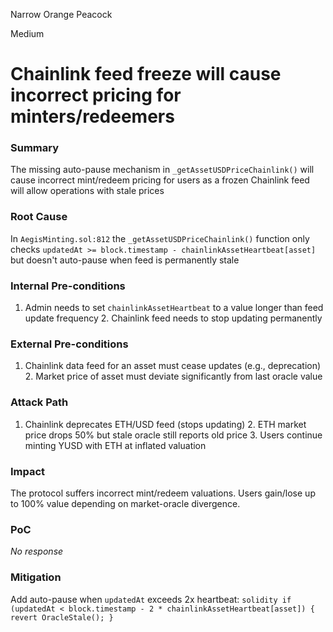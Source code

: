 Narrow Orange Peacock

Medium

# Chainlink feed freeze will cause incorrect pricing for minters/redeemers

### Summary

The missing auto-pause mechanism in `_getAssetUSDPriceChainlink()` will cause incorrect mint/redeem pricing for users as a frozen Chainlink feed will allow operations with stale prices

### Root Cause

In `AegisMinting.sol:812` the `_getAssetUSDPriceChainlink()` function only checks `updatedAt >= block.timestamp - chainlinkAssetHeartbeat[asset]` but doesn't auto-pause when feed is permanently stale

### Internal Pre-conditions

1. Admin needs to set `chainlinkAssetHeartbeat` to a value longer than feed update frequency
        2. Chainlink feed needs to stop updating permanently

### External Pre-conditions

1. Chainlink data feed for an asset must cease updates (e.g., deprecation)
        2. Market price of asset must deviate significantly from last oracle value

### Attack Path

 1. Chainlink deprecates ETH/USD feed (stops updating)
        2. ETH market price drops 50% but stale oracle still reports old price
        3. Users continue minting YUSD with ETH at inflated valuation

### Impact

The protocol suffers incorrect mint/redeem valuations. Users gain/lose up to 100% value depending on market-oracle divergence.

### PoC

_No response_

### Mitigation

Add auto-pause when `updatedAt` exceeds 2x heartbeat:
        ```solidity
        if (updatedAt < block.timestamp - 2 * chainlinkAssetHeartbeat[asset]) {
            revert OracleStale();
        }
        ```